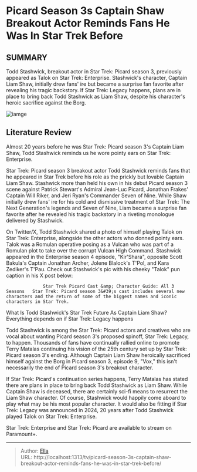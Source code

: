 # Picard Season 3s Captain Shaw Breakout Actor Reminds Fans He Was In Star Trek Before


## SUMMARY 



  Todd Stashwick, breakout actor in Star Trek: Picard season 3, previously appeared as Talok on Star Trek: Enterprise.   Stashwick&#39;s character, Captain Liam Shaw, initially drew fans&#39; ire but became a surprise fan favorite after revealing his tragic backstory.   If Star Trek: Legacy happens, plans are in place to bring back Todd Stashwick as Liam Shaw, despite his character&#39;s heroic sacrifice against the Borg.  

![iamge](https://static1.srcdn.com/wordpress/wp-content/uploads/2023/02/star-trek-talok-romulan-picard-season-3-liam-shaw.jpg)

## Literature Review
Almost 20 years before he was Star Trek: Picard season 3&#39;s Captain Liam Shaw, Todd Stashwick reminds us he wore pointy ears on Star Trek: Enterprise.




Star Trek: Picard season 3 breakout actor Todd Stashwick reminds fans that he appeared in Star Trek before his role as the prickly but lovable Captain Liam Shaw. Stashwick more than held his own in his debut Picard season 3 scene against Patrick Stewart&#39;s Admiral Jean-Luc Picard, Jonathan Frakes&#39; Captain Will Riker, and Jeri Ryan&#39;s Commander Seven of Nine. While Shaw initially drew fans&#39; ire for his cold and dismissive treatment of Star Trek: The Next Generation&#39;s legends and Seven of Nine, Liam became a surprise fan favorite after he revealed his tragic backstory in a riveting monologue delivered by Stashwick.




On Twitter/X, Todd Stashwick shared a photo of himself playing Talok on Star Trek: Enterprise, alongside the other actors who donned pointy ears. Talok was a Romulan operative posing as a Vulcan who was part of a Romulan plot to take over the corrupt Vulcan High Command. Stashwick appeared in the Enterprise season 4 episode, &#34;Kir&#39;Shara&#34;, opposite Scott Bakula&#39;s Captain Jonathan Archer, Jolene Blalock&#39;s T&#39;Pol, and Kara Zediker&#39;s T&#39;Pau. Check out Stashwick&#39;s pic with his cheeky &#34;Talok&#34; pun caption in his X post below:


 

                  Star Trek Picard Cast &amp; Character Guide: All 3 Seasons   Star Trek: Picard season 3&#39;s cast includes several new characters and the return of some of the biggest names and iconic characters in Star Trek.    





 What Is Todd Stashwick&#39;s Star Trek Future As Captain Liam Shaw? 
Everything depends on if Star Trek: Legacy happens
         

Todd Stashwick is among the Star Trek: Picard actors and creatives who are vocal about wanting Picard season 3&#39;s proposed spinoff, Star Trek: Legacy, to happen. Thousands of fans have continually rallied online to promote Terry Matalas continuing his vision of the 25th century set up by Star Trek: Picard season 3&#39;s ending. Although Captain Liam Shaw heroically sacrificed himself against the Borg in Picard season 3, episode 9, &#34;Vox,&#34; this isn&#39;t necessarily the end of Picard season 3&#39;s breakout character.

If Star Trek: Picard&#39;s continuation series happens, Terry Matalas has stated there are plans in place to bring back Todd Stashwick as Liam Shaw. While Captain Shaw is deceased, there are certainly sci-fi means to resurrect the Liam Shaw character. Of course, Stashwick would happily come aboard to play what may be his most popular character. It would also be fitting if Star Trek: Legacy was announced in 2024, 20 years after Todd Stashwick played Talok on Star Trek: Enterprise.






Star Trek: Enterprise and Star Trek: Picard are available to stream on Paramount&#43;.






---

> Author: [Ella](https://instagram.hk.cn/)  
> URL: http://localhost:1313/tv/picard-season-3s-captain-shaw-breakout-actor-reminds-fans-he-was-in-star-trek-before/  

